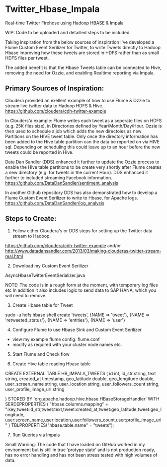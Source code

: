 Twitter_Hbase_Impala
====================

Real-time Twitter Firehose using Hadoop HBASE &amp; Impala



WIP:  Code to be uploaded and detailled steps to be included 


Taking inspiration from the below sources of inspiration I've developed a Flume Custom Event Serilizer for Twitter, to write Tweets directly
to Hadoop Hbase improving how these tweets are stored in HDFS rather than as small HDFS files per tweet.

The added benefit is that the Hbase Tweets table can be connected to Hive, removing the need for Ozzie, 
and enabling Realtime reporting via Impala.


Primary Sources of Inspiration:
--------------------------------

Cloudera provided an exellent example of how to use Flume & Ozzie to stream live twitter data to Hadoop HDFS & Hive.
https://github.com/cloudera/cdh-twitter-example

In Clouders'a example:
Flume writes each tweet as a seperate files on HDFS (e.g. 25K files size), in Directories defined by Year/Month/Day/Hour.
Ozzie is then used to schedule a job which adds the new directoies as new Partitions on the HIVE tweet table. 
Only once the directory information has been added to the Hive table partition  can the data be reported on via HIVE sql. 
Depending on scheduling this could leave up to an hour before the new tweets could be reported in Hive.



Data Dan Sandler (DDS) enhanced it further to update the Ozzie process to enable the Hive table partitions to be create very 
shortly after Flume creates a new directory (e.g. for tweets in the current Hour).  DDS enhanced it further to included streaming 
Facebook information.
https://github.com/DataDanSandler/sentiment_analysis

In another Github repository DDS has also demonstrated how to develop a Flume Custom Event Serilizer to write to Hbase, for Apache logs.
https://github.com/DataDanSandler/log_analysis



Steps to Create:
----------------
1)  Follow either Cloudera's or DDS steps for setting up the Twitter data stream to Hadoop.

https://github.com/cloudera/cdh-twitter-example
and/or
http://www.datadansandler.com/2013/03/making-clouderas-twitter-stream-real.html

2)  Download my Custom Event Serilizer

  AsyncHbaseTwitterEventSerializer.java
  
  NOTE: The code is in a rough form at the moment, with temporary log files etc
        In addition it also includes logic to send data to SAP HANA, which you will need to remove.

3)  Create Hbase table for Tweet

  sudo -u hdfs hbase shell
  create 'tweets', {NAME => 'tweet'}, {NAME => 'retweeted_status'}, {NAME => 'entities'}, {NAME => 'user'}

4)  Configure Flume to use Hbase Sink  and Custom Event Serilizer
  - view my example flume config: flume.conf
  - modify as required with your cluster node names etc.

5)  Start Flume and Check flow


6)  Create Hive table reading Hbase table

CREATE EXTERNAL TABLE HB_IMPALA_TWEETS (
  id                     int,
  id_str                 string,
  text                   string,
  created_at             timestamp,
  geo_latitude           double,
  geo_longitude          double,
  user_screen_name       string,
  user_location          string,
  user_followers_count   string,
  user_profile_image_url string

)
STORED BY 'org.apache.hadoop.hive.hbase.HBaseStorageHandler'
WITH SERDEPROPERTIES (
  "hbase.columns.mapping" =
  ":key,tweet:id_str,tweet:text,tweet:created_at,tweet:geo_latitude,tweet:geo_longitude, user:screen_name,user:location,user:followers_count,user:profile_image_url"
)
TBLPROPERTIES("hbase.table.name" = "tweets");


7)  Run Queries via Impala


Small Warning:  The code that I have loaded on GitHub worked in my environment but is still in true ‘protype state’ and is not production ready,  has no error handling and has not been stress tested with high volumes of data.





